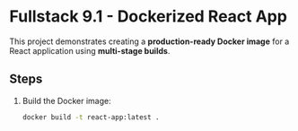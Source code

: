 # Fullstack 9.1 - Dockerized React App

This project demonstrates creating a **production-ready Docker image** for a React application using **multi-stage builds**.

## Steps

1. Build the Docker image:
   ```bash
   docker build -t react-app:latest .
